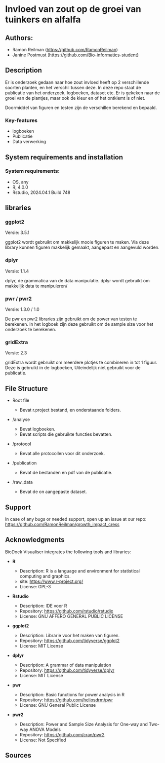 # Invloed van zout op de groei van tuinkers en alfalfa

## Authors: 
- Ramon Reilman (https://github.com/RamonReilman)
- Janine Postmust (https://github.com/Bio-informatics-student)

## Description
Er is onderzoek gedaan naar hoe zout invloed heeft op 2 verschillende soorten planten, en het verschil tussen deze. 
In deze repo staat de publicatie van het onderzoek, logboeken, dataset etc.
Er is gekeken naar de groei van de plantjes, maar ook de kleur en of het ontkiemt is of niet.

Doormiddel van figuren en testen zijn de verschillen berekend en bepaald.

### Key-features
- logboeken
- Publicatie
- Data verwerking

## System requirements and installation<br>
### System requirements: <br>
- OS, any
- R, 4.0.0
- Rstudio, 2024.04.1 Build 748

## libraries

### ggplot2
Versie: 3.5.1

ggplot2 wordt gebruikt om makkelijk mooie figuren te maken.
Via deze library kunnen figuren makkelijk gemaakt, aangepast en aangevuld worden. 

### dplyr
Versie: 1.1.4

dplyr, de grammatica van de data manipulatie. dplyr wordt gebruikt om makkelijk data te manipuleren/

### pwr / pwr2
Versie: 1.3.0 / 1.0

De pwr en pwr2 libraries zijn gebruikt om de power van testen te berekenen.
In het logboek zijn deze gebruikt om de sample size voor het onderzoek te berekenen.

### gridExtra
Versie: 2.3

gridExtra wordt gebruikt om meerdere plotjes te combineren in tot 1 figuur.
Deze is gebruikt in de logboeken, Uiteindelijk niet gebruikt voor de publicatie.

## File Structure
- Root file
    - Bevat r.project bestand, en onderstaande folders.

- /analyse
    - Bevat logboeken.
    - Bevat scripts die gebruikte functies bevatten.

- /protocol
  - Bevat alle protocollen voor dit onderzoek.
- /publication
  - Bevat de bestanden en pdf van de publicatie.

- /raw_data
  - Bevat de on aangepaste dataset.


## Support
In case of any bugs or needed support, open up an issue at our repo: <br>
https://github.com/RamonReilman/growth_impact_cress


## Acknowledgments
BioDock Visualiser integrates the following tools and libraries:

- **R**
  - Description: R is a language and environment for statistical computing and graphics.
  - site: https://www.r-project.org/
  - License: GPL-3

- **Rstudio**
  - Description: IDE voor R
  - Repository: https://github.com/rstudio/rstudio
  - License: GNU AFFERO GENERAL PUBLIC LICENSE

- **ggplot2**
  - Description: Librarie voor het maken van figuren.
  - Repository: https://github.com/tidyverse/ggplot2
  - License: MIT License

- **dplyr**
  - Description: A grammar of data manipulation 
  - Repository: https://github.com/tidyverse/dplyr
  - License: MIT License

- **pwr**
  - Description: Basic functions for power analysis in R 
  - Repository: https://github.com/heliosdrm/pwr
  - License: GNU General Public License

- **pwr2**
  - Description: Power and Sample Size Analysis for One-way and Two-way ANOVA Models 
  - Repository: https://github.com/cran/pwr2
  - License: Not Specified

## Sources
